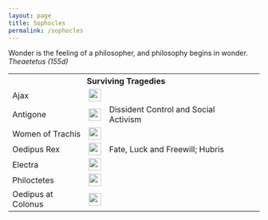 ```yaml
---
layout: page
title: Sophocles
permalink: /sophocles
---
```


<p class="message">Wonder is the feeling of a philosopher, and philosophy begins in wonder. <i>Theaetetus (155d)</i></p>

<table>
  <tbody>
    <tr><th colspan="4">Surviving Tragedies</th></tr>
    <tr>
      <td>Ajax</td>
      <td><a href="https://librivox.org/ajax-campbell-translation-by-sophocles/"><img style="margin:0px" src="../images/speaker.png" height="25px" width="25px" /></a></td>
      <td></td>
      <td></td>
      <td></td>
    </tr>
    <tr>
      <td>Antigone</td>
      <td><a href="https://librivox.org/antigone-by-sophocles/"><img style="margin:0px" src="../images/speaker.png" height="25px" width="25px" /></a></td>
      <td>Dissident Control and Social Activism</td>
      <td></td>
      <td></td>
    </tr>
    <tr>
      <td>Women of Trachis</td>
      <td><a href="https://librivox.org/trachiniai-campbell-translation-by-sophocles/"><img style="margin:0px" src="../images/speaker.png" height="25px" width="25px" /></a></td>
      <td></td>
      <td></td>
      <td></td>
    </tr>
    <tr>
      <td>Oedipus Rex</td>
      <td><a href="https://librivox.org/oedipus-rex-by-sophocles/"><img style="margin:0px" src="../images/speaker.png" height="25px" width="25px" /></a></td>
      <td>Fate, Luck and Freewill; Hubris</td>
      <td></td>
      <td></td>
      <td></td>
    </tr>
    <tr>
      <td>Electra</td>
      <td><a href="https://librivox.org/electra-by-sophocles/"><img style="margin:0px" src="../images/speaker.png" height="25px" width="25px" /></a></td>
      <td></td>
      <td></td>
      <td></td>
      <td></td>
    </tr>
    <tr>
      <td>Philoctetes</td>
      <td><a href="https://librivox.org/philoctetes-by-sophocles/"><img style="margin:0px" src="../images/speaker.png" height="25px" width="25px" /></a></td>
      <td></td>
      <td></td>
      <td></td>
    </tr>
    <tr>
      <td>Oedipus at Colonus</td>
      <td><a href="https://librivox.org/oedipus-at-colonus-by-sophocles-2/"><img style="margin:0px" src="../images/speaker.png" height="25px" width="25px" /></a></td>
      <td></td>
      <td></td>
      <td></td>
    </tr>
  </tbody>
</table>

